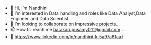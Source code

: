 - 👋 Hi, I’m Nandhini
- 👀 I’m interested in Data handling and roles like Data Analyst,Data Engineer and Data Scientist
- 💞️ I’m looking to collaborate on Impressive projects...
- 📫 How to reach me balakarupusamy011@gmail.com ...
- 🔗 https://www.linkedin.com/in/nandhini-k-5a97a61aa/

<!---
NandhiniK-27/NandhiniK-27 is a ✨ special ✨ repository because its `README.md` (this file) appears on your GitHub profile.
You can click the Preview link to take a look at your changes.
--->
